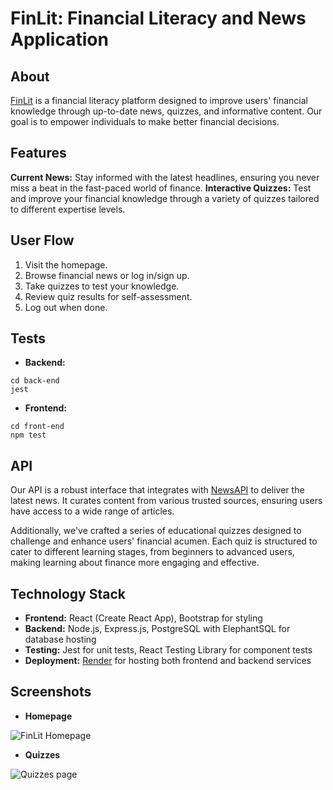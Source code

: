# FinLit: Financial Literacy and News Application

## About

[FinLit](https://finlit-react.onrender.com/) is a financial literacy platform designed to improve users' financial knowledge through up-to-date news, quizzes, and informative content. Our goal is to empower individuals to make better financial decisions.

## Features

**Current News:** Stay informed with the latest headlines, ensuring you never miss a beat in the fast-paced world of finance.
**Interactive Quizzes:** Test and improve your financial knowledge through a variety of quizzes tailored to different expertise levels.

## User Flow

1. Visit the homepage.
2. Browse financial news or log in/sign up.
3. Take quizzes to test your knowledge.
4. Review quiz results for self-assessment.
5. Log out when done.

## Tests

- **Backend:**

```terminal
cd back-end
jest
```

- **Frontend:**

```terminal
cd front-end
npm test
```

## API

Our API is a robust interface that integrates with [NewsAPI](https://newsapi.org/) to deliver the latest news. It curates content from various trusted sources, ensuring users have access to a wide range of articles.

Additionally, we've crafted a series of educational quizzes designed to challenge and enhance users' financial acumen. Each quiz is structured to cater to different learning stages, from beginners to advanced users, making learning about finance more engaging and effective.

## Technology Stack

- **Frontend:** React (Create React App), Bootstrap for styling
- **Backend:** Node.js, Express.js, PostgreSQL with ElephantSQL for database hosting
- **Testing:** Jest for unit tests, React Testing Library for component tests
- **Deployment:** [Render](https://render.com/) for hosting both frontend and backend services

## Screenshots

- **Homepage**

![FinLit Homepage](https://i.ibb.co/vDb762R/homepage-finlit.png)

- **Quizzes**

![Quizzes page](https://i.ibb.co/k1W4RGN/quizzes-finlit.png)
